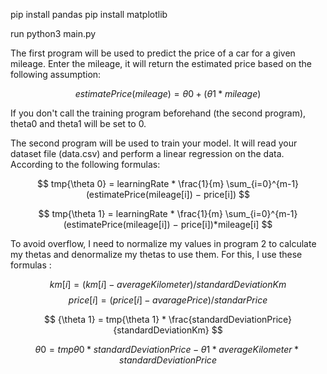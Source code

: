 pip install pandas
pip install matplotlib

run python3 main.py

The first program will be used to predict the price of a car for a given mileage.
Enter the mileage, it will return the estimated price based on the following assumption:

$$
estimatePrice(mileage) = {\theta 0} + ({\theta 1} * mileage)
$$

If you don't call the training program beforehand (the second program), theta0 and theta1 will be set to 0.

The second program will be used to train your model.
It will read your dataset file (data.csv) and perform a linear regression on the data.
According to the following formulas:

$$
tmp{\theta 0} = learningRate * \frac{1}{m} \sum_{i=0}^{m-1} (estimatePrice(mileage[i]) − price[i])
$$

$$
tmp{\theta 1} = learningRate * \frac{1}{m} \sum_{i=0}^{m-1} (estimatePrice(mileage[i]) − price[i])*mileage[i]
$$

To avoid overflow, I need to normalize my values in program 2 to calculate my thetas and denormalize my thetas to use them. For this, I use these formulas :

$$
km[i] = (km[i] - averageKilometer) / standardDeviationKm
$$
$$
price[i] = (price[i] - avaragePrice) / standarPrice
$$

$$
{\theta 1} = tmp{\theta 1} * \frac{standardDeviationPrice}{standardDeviationKm}
$$

$$
{\theta 0} = tmp{\theta 0} * standardDeviationPrice - {\theta 1} * averageKilometer * standardDeviationPrice
$$